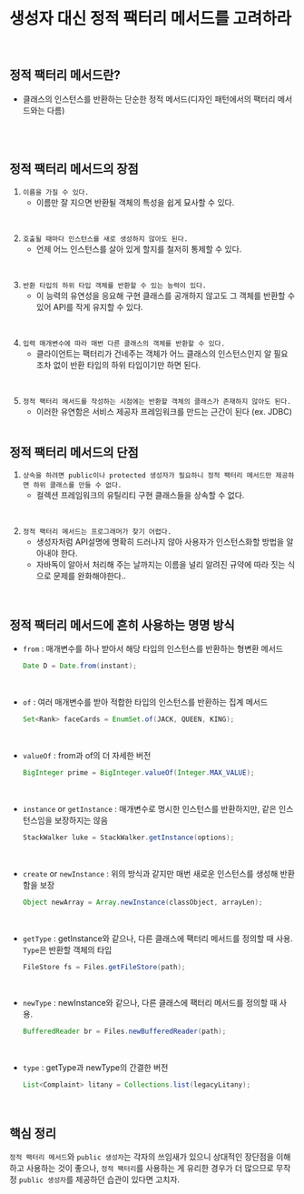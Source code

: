 # 생성자 대신 정적 팩터리 메서드를 고려하라
</br>

## 정적 팩터리 메서드란? <br>
- 클래스의 인스턴스를 반환하는 단순한 정적 메서드(디자인 패턴에서의 팩터리 메서드와는 다름)

</br></br>

## 정적 팩터리 메서드의 장점
1. `이름을 가질 수 있다.`
    - 이름만 잘 지으면 반환될 객체의 특성을 쉽게 묘사할 수 있다.
</br>

2. `호출될 때마다 인스턴스를 새로 생성하지 않아도 된다.`
    - 언제 어느 인스턴스를 살아 있게 할지를 철저히 통제할 수 있다.
</br>

3. `반환 타입의 하위 타입 객체를 반환할 수 있는 능력이 있다.`
    - 이 능력의 유연성을 응요해 구현 클래스를 공개하지 않고도 그 객체를 반환할 수 있어 API를 작게 유지할 수 있다.
</br>

4. `입력 매개변수에 따라 매번 다른 클래스의 객체를 반환할 수 있다.`
    - 클라이언트는 팩터리가 건네주는 객체가 어느 클래스의 인스턴스인지 알 필요 조차 없이 반환 타입의 하위 타입이기만 하면 된다.
</br>

5. `정적 팩터리 메서드를 작성하는 시점에는 반환할 객체의 클래스가 존재하지 않아도 된다.`
    - 이러한 유연함은 서비스 제공자 프레임워크를 만드는 근간이 된다 (ex. JDBC)
</br></br>

## 정적 팩터리 메서드의 단점
1. `상속을 하려면 public이나 protected 생성자가 필요하니 정적 팩터리 메서드만 제공하면 하위 클래스를 만들 수 없다.`
    - 컬렉션 프레임워크의 유틸리티 구현 클래스들을 상속할 수 없다.
</br>

2. `정적 팩터리 메서드는 프로그래머가 찾기 어렵다.`
    - 생성자처럼 API설명에 명확히 드러나지 않아 사용자가 인스턴스화할 방법을 알아내야 한다.
    - 자바독이 알아서 처리해 주는 날까지는 이름을 널리 알려진 규약에 따라 짓는 식으로 문제를 완화해야한다..
</br>

## 정적 팩터리 메서드에 흔히 사용하는 명명 방식
- `from` : 매개변수를 하나 받아서 해당 타입의 인스턴스를 반환하는 형변환 메서드
  ```java
  Date D = Date.from(instant);
  ```
</br>

- `of` : 여러 매개변수를 받아 적합한 타입의 인스턴스를 반환하는 집계 메서드
  ```java
  Set<Rank> faceCards = EnumSet.of(JACK, QUEEN, KING);
  ```
  </br>

- `valueOf` : from과 of의 더 자세한 버전
  ```java
  BigInteger prime = BigInteger.valueOf(Integer.MAX_VALUE);
  ```
  </br>

- `instance` or `getInstance` : 매개변수로 명시한 인스턴스를 반환하지만, 같은 인스턴스임을 보장하지는 않음
  ```java
  StackWalker luke = StackWalker.getInstance(options);
  ```
  </br>

- `create` or `newInstance` : 위의 방식과 같지만 매번 새로운 인스턴스를 생성해 반환함을 보장
  ```java
  Object newArray = Array.newInstance(classObject, arrayLen);
  ```
  </br>

- `getType` : getInstance와 같으나, 다른 클래스에 팩터리 메서드를 정의할 때 사용. `Type`은 반환할 객체의 타입
  ```java
  FileStore fs = Files.getFileStore(path);
  ```
  </br>

- `newType` : newInstance와 같으나, 다른 클래스에 팩터리 메서드를 정의할 때 사용.
  ```java
  BufferedReader br = Files.newBufferedReader(path);
  ```
  </br>

- `type` : getType과 newType의 간결한 버전
  ```java
  List<Complaint> litany = Collections.list(legacyLitany);
</br>

## 핵심 정리
`정적 팩터리 메서드`와 `public 생성자`는 각자의 쓰임새가 있으니 상대적인 장단점을 이해하고 사용하는 것이 좋으나, `정적 팩터리`를 사용하는 게 유리한 경우가 더 많으므로 무작정 `public 생성자`를 제공하던 습관이 있다면 고치자.
